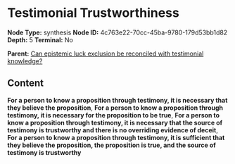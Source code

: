 # Testimonial Trustworthiness

**Node Type:** synthesis
**Node ID:** 4c763e22-70cc-45ba-9780-179d53bb1d82
**Depth:** 5
**Terminal:** No

**Parent:** [Can epistemic luck exclusion be reconciled with testimonial knowledge?](can-epistemic-luck-exclusion-be-reconciled-with-testimonial-knowledge-antithesis-d915fbeb-ce29-4533-b61f-eee3002fcb90.md)

## Content

**For a person to know a proposition through testimony, it is necessary that they believe the proposition**, **For a person to know a proposition through testimony, it is necessary for the proposition to be true**, **For a person to know a proposition through testimony, it is necessary that the source of testimony is trustworthy and there is no overriding evidence of deceit**, **For a person to know a proposition through testimony, it is sufficient that they believe the proposition, the proposition is true, and the source of testimony is trustworthy**
